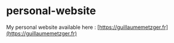 # personal-website
My personal website available here : [https://guillaumemetzger.fr](https://guillaumemetzger.fr)
